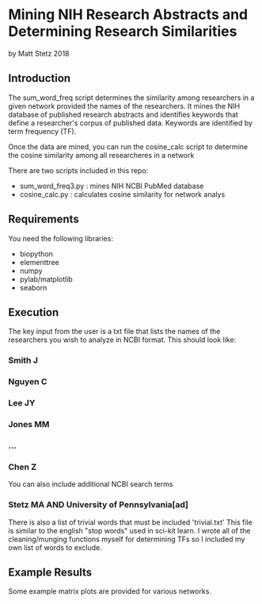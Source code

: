 # Mining NIH Research Abstracts and Determining Research Similarities
by Matt Stetz 2018

## Introduction
The sum_word_freq script determines the similarity among researchers in a given network provided the names of the researchers. It mines the NIH database of published research abstracts and identifies keywords that define a researcher's corpus of published data. Keywords are identified by term frequency (TF).

Once the data are mined, you can run the cosine_calc script to determine the cosine similarity among all researcheres in a network

There are two scripts included in this repo:
* sum_word_freq3.py : mines NIH NCBI PubMed database
* cosine_calc.py : calculates cosine similarity for network analys

## Requirements
You need the following libraries:
* biopython
* elementtree
* numpy
* pylab/matplotlib
* seaborn

## Execution
The key input from the user is a txt file that lists the names of the researchers you wish to analyze in NCBI format. This should look like:

### Smith J
### Nguyen C
### Lee JY
### Jones MM
### ...
### Chen Z

You can also include additional NCBI search terms

### Stetz MA AND University of Pennsylvania[ad]

There is also a list of trivial words that must be included 'trivial.txt' This file is similar to the english "stop words" used in sci-kit learn. I wrote all of the cleaning/munging functions myself for determining TFs so I included my own list of words to exclude.

## Example Results
Some example matrix plots are provided for various networks.
